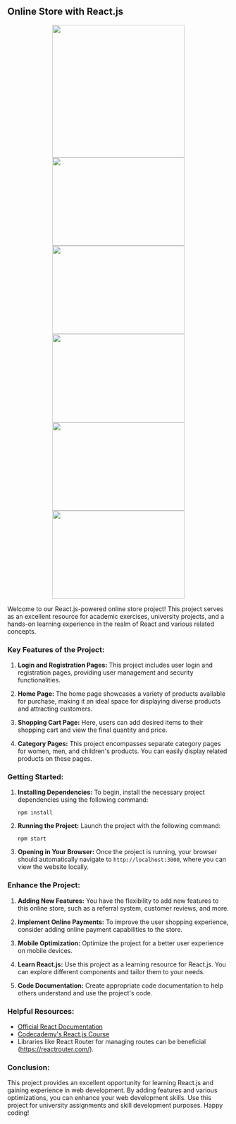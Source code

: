 ## Online Store with React.js
<div align="center">
  <img src="https://github.com/ramincsy/shopping-website/blob/main/temp.png" width="300">
</div>
<div align="center">
  <img src="[https://github.com/ramincsy/shopping-website_by-React/blob/main/1.JPG]" width="300" height="200" />
  <img src="[https://github.com/ramincsy/shopping-website_by-React/blob/main/2.JPG]" width="300" height="200" />
  <img src="[https://github.com/ramincsy/shopping-website_by-React/blob/main/3.JPG]" width="300" height="200" />
  <img src="[https://github.com/ramincsy/shopping-website_by-React/blob/main/5.JPG]" width="300" height="200" />
  <img src="[https://github.com/ramincsy/shopping-website_by-React/blob/main/6.JPG]" width="300" height="200" />
</div>


Welcome to our React.js-powered online store project! This project serves as an excellent resource for academic exercises, university projects, and a hands-on learning experience in the realm of React and various related concepts.

### Key Features of the Project:

1. **Login and Registration Pages:** This project includes user login and registration pages, providing user management and security functionalities.

2. **Home Page:** The home page showcases a variety of products available for purchase, making it an ideal space for displaying diverse products and attracting customers.

3. **Shopping Cart Page:** Here, users can add desired items to their shopping cart and view the final quantity and price.

4. **Category Pages:** This project encompasses separate category pages for women, men, and children's products. You can easily display related products on these pages.

### Getting Started:

1. **Installing Dependencies:**
   To begin, install the necessary project dependencies using the following command:
   ```
   npm install
   ```

2. **Running the Project:**
   Launch the project with the following command:
   ```
   npm start
   ```

3. **Opening in Your Browser:**
   Once the project is running, your browser should automatically navigate to `http://localhost:3000`, where you can view the website locally.

### Enhance the Project:

1. **Adding New Features:** You have the flexibility to add new features to this online store, such as a referral system, customer reviews, and more.

2. **Implement Online Payments:** To improve the user shopping experience, consider adding online payment capabilities to the store.

3. **Mobile Optimization:** Optimize the project for a better user experience on mobile devices.

4. **Learn React.js:** Use this project as a learning resource for React.js. You can explore different components and tailor them to your needs.

5. **Code Documentation:** Create appropriate code documentation to help others understand and use the project's code.

### Helpful Resources:

- [Official React Documentation](https://reactjs.org/docs/getting-started.html)
- [Codecademy's React.js Course](https://www.codecademy.com/learn/react-101)
- Libraries like React Router for managing routes can be beneficial (https://reactrouter.com/).

### Conclusion:

This project provides an excellent opportunity for learning React.js and gaining experience in web development. By adding features and various optimizations, you can enhance your web development skills. Use this project for university assignments and skill development purposes. Happy coding!
